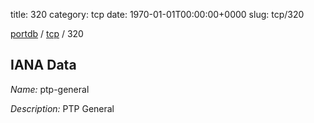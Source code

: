 title: 320
category: tcp
date: 1970-01-01T00:00:00+0000
slug: tcp/320

[portdb](/) / [tcp](/category/tcp.html) / 320


## IANA Data

_Name:_ ptp-general

_Description:_ PTP General

